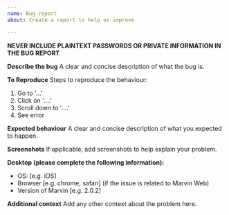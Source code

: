 ```yaml
---
name: Bug report
about: Create a report to help us improve

---
```


**NEVER INCLUDE PLAINTEXT PASSWORDS OR PRIVATE INFORMATION IN THE BUG REPORT**

**Describe the bug**
A clear and concise description of what the bug is.

**To Reproduce**
Steps to reproduce the behaviour:
1. Go to '...'
2. Click on '....'
3. Scroll down to '....'
4. See error

**Expected behaviour**
A clear and concise description of what you expected to happen.

**Screenshots**
If applicable, add screenshots to help explain your problem.

**Desktop (please complete the following information):**
 - OS: [e.g. iOS]
 - Browser [e.g. chrome, safari] (if the issue is related to Marvin Web)
 - Version of Marvin [e.g. 2.0.2]

**Additional context**
Add any other context about the problem here.
